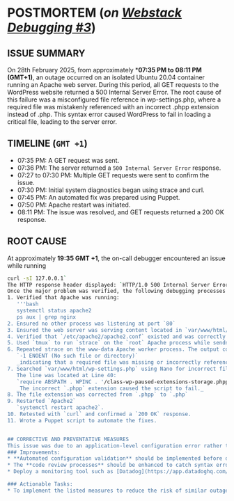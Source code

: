# POSTMORTEM (_on [Webstack Debugging #3](../0x17-web_stack_debugging_3)_)


## ISSUE SUMMARY

On 28th February 2025, from approximately ***07:35 PM to 08:11 PM (GMT+1)**, an outage occurred on an isolated Ubuntu 20.04 container running an Apache web server. During this period, all GET requests to the WordPress website returned a 500 Internal Server Error.
The root cause of this failure was a misconfigured file reference in wp-settings.php, where a required file was mistakenly referenced with an incorrect .phpp extension instead of .php. This syntax error caused WordPress to fail in loading a critical file, leading to the server error.


## TIMELINE (`GMT +1`)
* 07:35 PM: A GET request was sent.
* 07:36 PM: The server returned a `500 Internal Server Error` response.
* 07:27 to
  07:30 PM: Multiple GET requests were sent to confirm the issue.
* 07:30 PM: Initial system diagnostics began using strace and curl.
* 07:45 PM: An automated fix was prepared using Puppet.
* 07:50 PM: Apache restart was initiated.
* 08:11 PM: The issue was resolved, and GET requests returned a 200 OK response.


## ROOT CAUSE
At approximately **19:35 GMT +1**, the on-call debugger encountered an issue while running
```bash
curl -sI 127.0.0.1`
The HTTP response header displayed: `HTTP/1.0 500 Internal Server Error` the `curl` process was repeated carefully to confirm the fauly, yet the error persisted.
Once the major problem was verified, the following debugging processes were carried out:
1. Verified that Apache was running:
   '''bash
   systemctl status apache2
   ps aux | grep nginx
2. Ensured no other process was listening at port `80`
3. Ensured the web server was serving content located in `var/www/html/`.
4. Verified that `/etc/apache2/apache2.conf` existed and was correctly configured.
5. Used `tmux` to run `strace` on the `root` Apache process while sendng a request via curl, in another panel. The `strace` output gave no significant errors.
6. Repeated strace on the www-data Apache worker process. The output contained:
   `-1 ENOENT (No such file or directory)`
   _indicating that a required file was missing or incorrectly referenced_.
7. Searched `var/www/html/wp-settings.php` using Nano for incorrect file extensions.
   The line was located at Line 40:
   `require ABSPATH . WPINC . '/class-wp-paused-extensions-storage.phpp';`
   _The incorrect `.phpp` extension caused the script to fail._
8. The file extension was corrected from `.phpp` to `.php`
9. Restarted `Apache2`
   `systemctl restart apache2`.
10. Retested with `curl` and confirmed a `200 OK` response.
11. Wrote a Puppet script to automate the fixes.


## CORRECTIVE AND PREVENTATIVE MEASURES
This issue was due to an application-level configuration error rather than a web server failure. To prevent similar incidents in the future:
### Improvements:
* **Automated configuration validation** should be implemented before deploying changes.
* The **code review processes** should be enhanced to catch syntax errors in critical configuration files.
* Deploy a monitoring tool such as [Datadog](https://app.datadoghq.com/) to detect and alert on internal server errors in real time.

### Actionable Tasks:
* To implement the listed measures to reduce the risk of similar outages and ensure faster resolution times in the future.
